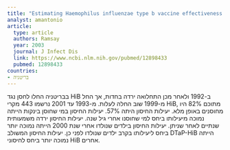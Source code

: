 ```yaml
---
title: "Estimating Haemophilus influenzae type b vaccine effectiveness in England and Wales by use of the screening method"
analyst: amantonio
article:
  type: article
  authors: Ramsay
  year: 2003
  journal: J Infect Dis
  link: https://www.ncbi.nlm.nih.gov/pubmed/12898433
  pubmed: 12898433
countries:
- בריטניה
---
```


בבריטניה החלו לחסן נגד HiB ב-1992 ולאחר מכן התחלואה ירדה בחדות, אך החל מ-1999 שוב החלה לעלות.
מ-1993 עד 2001 נרשמו 443 מקרי HiB, מתוכם 82% היו מחוסנים באופן מלא. יעילות החיסון היתה 57%. יעילות החיסון במי שחוסן בינקות הייתה נמוכה מיעילותו ביחס למי שחוסנו אחרי גיל שנה.
יעילות החיסון ירדה משמעותית שנתיים לאחר שניתן. יעילות החיסון בילדים שנולדו אחרי שנת 2000 הייתה נמוכה יותר ביחס ליעילותו בקרב ילדים שנולדו לפני כן.
יעילות החיסון המשולב DTaP-HiB הייתה נמוכה יותר ביחס לחיסוני HiB אחרים.
